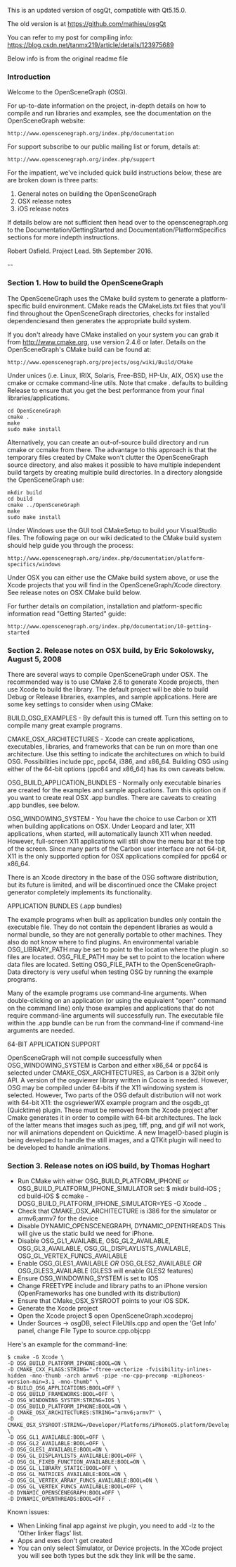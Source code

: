This is an updated version of osgQt, compatible with Qt5.15.0.

The old version is at https://github.com/mathieu/osgQt

You can refer to my post for compiling info: https://blog.csdn.net/tanmx219/article/details/123975689



Below info is from the original readme file

### Introduction

Welcome to the OpenSceneGraph (OSG).

For up-to-date information on the project, in-depth details on how to
compile and run libraries and examples, see the documentation on the
OpenSceneGraph website:

    http://www.openscenegraph.org/index.php/documentation

For support subscribe to our public mailing list or forum, details at:

    http://www.openscenegraph.org/index.php/support

For the impatient, we've included quick build instructions below, these
are are broken down is three parts:

1) General notes on building the OpenSceneGraph
2) OSX release notes
3) iOS release notes

If details below are not sufficient then head over to the openscenegraph.org
to the Documentation/GettingStarted and Documentation/PlatformSpecifics sections for
more indepth instructions.

Robert Osfield.
Project Lead.
5th September 2016.

--

### Section 1. How to build the OpenSceneGraph

The OpenSceneGraph uses the CMake build system to generate a
platform-specific build environment.  CMake reads the CMakeLists.txt
files that you'll find throughout the OpenSceneGraph directories,
checks for installed dependenciesand then generates the appropriate
build system.

If you don't already have CMake installed on your system you can grab
it from http://www.cmake.org, use version 2.4.6 or later.  Details on the
OpenSceneGraph's CMake build can be found at:

    http://www.openscenegraph.org/projects/osg/wiki/Build/CMake

Under unices (i.e. Linux, IRIX, Solaris, Free-BSD, HP-Ux, AIX, OSX)
use the cmake or ccmake command-line utils. Note that cmake . defaults
to building Release to ensure that you get the best performance from
your final libraries/applications.

    cd OpenSceneGraph
    cmake .
    make
    sudo make install

Alternatively, you can create an out-of-source build directory and run
cmake or ccmake from there. The advantage to this approach is that the
temporary files created by CMake won't clutter the OpenSceneGraph
source directory, and also makes it possible to have multiple
independent build targets by creating multiple build directories. In a
directory alongside the OpenSceneGraph use:

    mkdir build
    cd build
    cmake ../OpenSceneGraph
    make
    sudo make install

Under Windows use the GUI tool CMakeSetup to build your VisualStudio
files. The following page on our wiki dedicated to the CMake build
system should help guide you through the process:

    http://www.openscenegraph.org/index.php/documentation/platform-specifics/windows

Under OSX you can either use the CMake build system above, or use the
Xcode projects that you will find in the OpenSceneGraph/Xcode
directory. See release notes on OSX CMake build below.

For further details on compilation, installation and platform-specific
information read "Getting Started" guide:

    http://www.openscenegraph.org/index.php/documentation/10-getting-started

### Section 2. Release notes on OSX build, by Eric Sokolowsky, August 5, 2008

There are several ways to compile OpenSceneGraph under OSX.  The
recommended way is to use CMake 2.6 to generate Xcode projects, then use
Xcode to build the library. The default project will be able to build
Debug or Release libraries, examples, and sample applications. Here are
some key settings to consider when using CMake:

BUILD_OSG_EXAMPLES - By default this is turned off. Turn this setting on
to compile many great example programs.

CMAKE_OSX_ARCHITECTURES - Xcode can create applications, executables,
libraries, and frameworks that can be run on more than one architecture.
Use this setting to indicate the architectures on which to build OSG.
Possibilities include ppc, ppc64, i386, and x86_64. Building OSG using
either of the 64-bit options (ppc64 and x86_64) has its own caveats
below.

OSG_BUILD_APPLICATION_BUNDLES - Normally only executable binaries are
created for the examples and sample applications. Turn this option on if
you want to create real OSX .app bundles. There are caveats to creating
.app bundles, see below.

OSG_WINDOWING_SYSTEM - You have the choice to use Carbon or X11 when
building applications on OSX. Under Leopard and later, X11 applications,
when started, will automatically launch X11 when needed. However,
full-screen X11 applications will still show the menu bar at the top of
the screen. Since many parts of the Carbon user interface are not
64-bit, X11 is the only supported option for OSX applications compiled
for ppc64 or x86_64.

There is an Xcode directory in the base of the OSG software
distribution, but its future is limited, and will be discontinued once
the CMake project generator completely implements its functionality.

APPLICATION BUNDLES (.app bundles)

The example programs when built as application bundles only contain the
executable file. They do not contain the dependent libraries as would a
normal bundle, so they are not generally portable to other machines.
They also do not know where to find plugins. An environmental variable
OSG_LIBRARY_PATH may be set to point to the location where the plugin
.so files are located. OSG_FILE_PATH may be set to point to the location
where data files are located. Setting OSG_FILE_PATH to the
OpenSceneGraph-Data directory is very useful when testing OSG by running
the example programs.

Many of the example programs use command-line arguments. When
double-clicking on an application (or using the equivalent "open"
command on the command line) only those examples and applications that
do not require command-line arguments will successfully run. The
executable file within the .app bundle can be run from the command-line
if command-line arguments are needed.

64-BIT APPLICATION SUPPORT

OpenSceneGraph will not compile successfully when OSG_WINDOWING_SYSTEM is
Carbon and either x86_64 or ppc64 is selected under CMAKE_OSX_ARCHITECTURES,
as Carbon is a 32bit only API. A version of the osgviewer library written in
Cocoa is needed. However, OSG may be compiled under 64-bits if the X11
windowing system is selected. However, Two parts of the OSG default
distribution will not work with 64-bit X11: the osgviewerWX example
program and the osgdb_qt (Quicktime) plugin. These must be removed from
the Xcode project after Cmake generates it in order to compile with
64-bit architectures. The lack of the latter means that images such as
jpeg, tiff, png, and gif will not work, nor will animations dependent on
Quicktime. A new ImageIO-based plugin is being developed to handle the
still images, and a QTKit plugin will need to be developed to handle
animations.

### Section 3. Release notes on iOS build, by Thomas Hoghart

* Run CMake with either OSG_BUILD_PLATFORM_IPHONE or OSG_BUILD_PLATFORM_IPHONE_SIMULATOR set:
  $ mkdir build-iOS ; cd build-iOS
  $ ccmake -DOSG_BUILD_PLATFORM_IPHONE_SIMULATOR=YES -G Xcode ..
* Check that CMAKE_OSX_ARCHITECTURE is i386 for the simulator or armv6;armv7 for the device
* Disable DYNAMIC_OPENSCENEGRAPH, DYNAMIC_OPENTHREADS
  This will give us the static build we need for iPhone.
* Disable OSG_GL1_AVAILABLE, OSG_GL2_AVAILABLE, OSG_GL3_AVAILABLE,
  OSG_GL_DISPLAYLISTS_AVAILABLE, OSG_GL_VERTEX_FUNCS_AVAILABLE
* Enable OSG_GLES1_AVAILABLE *OR* OSG_GLES2_AVAILABLE *OR* OSG_GLES3_AVAILABLE (GLES3 will enable GLES2 features)
* Ensure OSG_WINDOWING_SYSTEM is set to IOS
* Change FREETYPE include and library paths to an iPhone version
  (OpenFrameworks has one bundled with its distribution)
* Ensure that CMake_OSX_SYSROOT points to your iOS SDK.
* Generate the Xcode project
* Open the Xcode project
  $ open OpenSceneGraph.xcodeproj
* Under Sources -> osgDB, select FileUtils.cpp and open the 'Get Info' panel, change File Type
  to source.cpp.objcpp

Here's an example for the command-line:

    $ cmake -G Xcode \
    -D OSG_BUILD_PLATFORM_IPHONE:BOOL=ON \
    -D CMAKE_CXX_FLAGS:STRING="-ftree-vectorize -fvisibility-inlines-hidden -mno-thumb -arch armv6 -pipe -no-cpp-precomp -miphoneos-version-min=3.1 -mno-thumb" \
    -D BUILD_OSG_APPLICATIONS:BOOL=OFF \
    -D OSG_BUILD_FRAMEWORKS:BOOL=OFF \
    -D OSG_WINDOWING_SYSTEM:STRING=IOS \
    -D OSG_BUILD_PLATFORM_IPHONE:BOOL=ON \
    -D CMAKE_OSX_ARCHITECTURES:STRING="armv6;armv7" \
    -D CMAKE_OSX_SYSROOT:STRING=/Developer/Platforms/iPhoneOS.platform/Developer/SDKs/iPhoneOS4.2.sdk \
    -D OSG_GL1_AVAILABLE:BOOL=OFF \
    -D OSG_GL2_AVAILABLE:BOOL=OFF \
    -D OSG_GLES1_AVAILABLE:BOOL=ON \
    -D OSG_GL_DISPLAYLISTS_AVAILABLE:BOOL=OFF \
    -D OSG_GL_FIXED_FUNCTION_AVAILABLE:BOOL=ON \
    -D OSG_GL_LIBRARY_STATIC:BOOL=OFF \
    -D OSG_GL_MATRICES_AVAILABLE:BOOL=ON \
    -D OSG_GL_VERTEX_ARRAY_FUNCS_AVAILABLE:BOOL=ON \
    -D OSG_GL_VERTEX_FUNCS_AVAILABLE:BOOL=OFF \
    -D DYNAMIC_OPENSCENEGRAPH:BOOL=OFF \
    -D DYNAMIC_OPENTHREADS:BOOL=OFF .

Known issues:

* When Linking final app against ive plugin, you need to add -lz to
  the 'Other linker flags' list.
* Apps and exes don't get created
* You can only select Simulator, or Device projects. In the XCode
  project you will see both types but the sdk they link will
  be the same.
